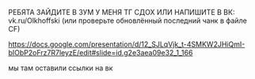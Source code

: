 РЕБЯТА ЗАЙДИТЕ В ЗУМ У МЕНЯ ТГ СДОХ ИЛИ НАПИШИТЕ В ВК: vk.ru/Olkhoffski
(или проверьте обновлённый последний чанк в файле CF)

https://docs.google.com/presentation/d/12_SJLqVjk_t-4SMKW2JHiQmI-bIObP2oFrz7R7leyzE/edit#slide=id.g2e3aea09e32_1_166

мы там оставили ссылки на вк
